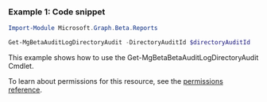 ### Example 1: Code snippet

```powershellImport-Module Microsoft.Graph.Beta.Reports

Get-MgBetaAuditLogDirectoryAudit -DirectoryAuditId $directoryAuditId
```
This example shows how to use the Get-MgBetaBetaAuditLogDirectoryAudit Cmdlet.
To learn about permissions for this resource, see the [permissions reference](/graph/permissions-reference).

